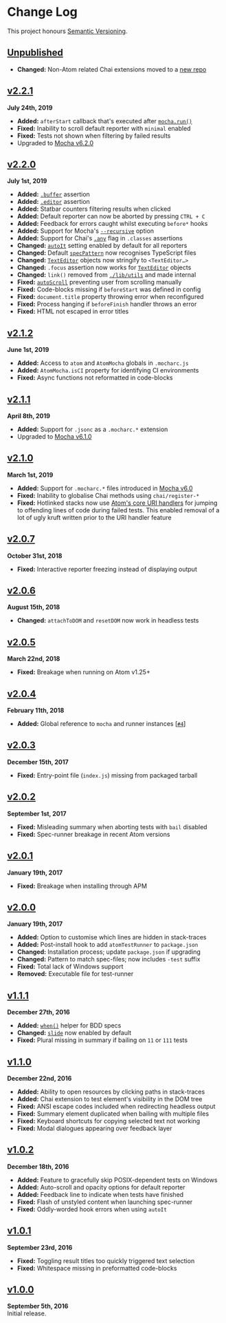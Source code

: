 Change Log
==========

This project honours [Semantic Versioning](http://semver.org/).


[Unpublished]
------------------------------------------------------------------------
* **Changed:** Non-Atom related Chai extensions moved to a [new repo][2]

[2]: https://github.com/Alhadis/Chinotto


[v2.2.1]
------------------------------------------------------------------------
**July 24th, 2019**  
* **Added:** `afterStart` callback that's executed after [`mocha.run()`]
* **Fixed:** Inability to scroll default reporter with `minimal` enabled
* **Fixed:** Tests not shown when filtering by failed results
* Upgraded to [Mocha v6.2.0][]

[`mocha.run()`]: https://mochajs.org/api/mocha#run
[Mocha v6.2.0]: https://github.com/mochajs/mocha/releases/tag/v6.2.0


[v2.2.0]
------------------------------------------------------------------------
**July 1st, 2019**  
* **Added:** [`.buffer`](docs/extensions.md#buffer) assertion
* **Added:** [`.editor`](docs/extensions.md#editor) assertion
* **Added:** Statbar counters filtering results when clicked
* **Added:** Default reporter can now be aborted by pressing `CTRL + C`
* **Added:** Feedback for errors caught whilst executing `before*` hooks
* **Added:** Support for Mocha's [`--recursive`][] option
* **Added:** Support for Chai's [`.any`][] flag in `.classes` assertions
* **Changed:** [`autoIt`][] setting enabled by default for all reporters
* **Changed:** Default [`specPattern`][] now recognises TypeScript files
* **Changed:** [`TextEditor`][] objects now stringify to `<TextEditor…>`
* **Changed:** `.focus` assertion now works for [`TextEditor`][] objects
* **Changed:** `link()` removed from [`./lib/utils`][] and made internal
* **Fixed:** [`autoScroll`][] preventing user from scrolling manually
* **Fixed:** Code-blocks missing if `beforeStart` was defined in config
* **Fixed:** `document.title` property throwing error when reconfigured
* **Fixed:** Process hanging if `beforeFinish` handler throws an error
* **Fixed:** HTML not escaped in error titles

[`./lib/utils`]: ./lib/utils.js
[`autoIt`]:      ./docs/options.md#autoit
[`autoScroll`]:  ./docs/options.md#autoscroll
[`specPattern`]: ./docs/options.md#specpattern
[`TextEditor`]:  https://atom.io/docs/api/v1.38.2/TextEditor
[`--recursive`]: https://mochajs.org/#-recursive
[`.any`]:        https://www.chaijs.com/api/bdd/#method_any


[v2.1.2]
------------------------------------------------------------------------
**June 1st, 2019**  
* **Added:** Access to `atom` and `AtomMocha` globals in `.mocharc.js`
* **Added:** `AtomMocha.isCI` property for identifying CI environments
* **Fixed:** Async functions not reformatted in code-blocks


[v2.1.1]
------------------------------------------------------------------------
**April 8th, 2019**  
* **Added:** Support for `.jsonc` as a `.mocharc.*` extension
* Upgraded to [Mocha v6.1.0][]

[Mocha v6.1.0]: https://github.com/mochajs/mocha/releases/tag/v6.1.0


[v2.1.0]
------------------------------------------------------------------------
**March 1st, 2019**  
* **Added:** Support for `.mocharc.*` files introduced in [Mocha v6.0][]
* **Fixed:** Inability to globalise Chai methods using `chai/register-*`
* **Fixed:** Hotlinked stacks now use [Atom's core URI handlers][1] for
  jumping to offending lines of code during failed tests. This enabled
  removal of a lot of ugly kruft written prior to the URI handler feature

[Mocha v6.0]: https://github.com/mochajs/mocha/releases/tag/v6.0.0
[1]: https://github.com/BinaryMuse/atom-mocha-test-runner/pull/12


[v2.0.7]
------------------------------------------------------------------------
**October 31st, 2018**  
* **Fixed:** Interactive reporter freezing instead of displaying output


[v2.0.6]
------------------------------------------------------------------------
**August 15th, 2018**  
* **Changed:** `attachToDOM` and `resetDOM` now work in headless tests


[v2.0.5]
------------------------------------------------------------------------
**March 22nd, 2018**  
* **Fixed:** Breakage when running on Atom v1.25+


[v2.0.4]
------------------------------------------------------------------------
**February 11th, 2018**  
* **Added:** Global reference to `mocha` and runner instances [[`#4`][]]


[v2.0.3]
------------------------------------------------------------------------
**December 15th, 2017**  
* **Fixed:** Entry-point file (`index.js`) missing from packaged tarball


[v2.0.2]
------------------------------------------------------------------------
**September 1st, 2017**  
* **Fixed:** Misleading summary when aborting tests with `bail` disabled
* **Fixed:** Spec-runner breakage in recent Atom versions


[v2.0.1]
------------------------------------------------------------------------
**January 19th, 2017**  
* **Fixed:** Breakage when installing through APM


[v2.0.0]
------------------------------------------------------------------------
**January 19th, 2017**  
* **Added:** Option to customise which lines are hidden in stack-traces
* **Added:** Post-install hook to add `atomTestRunner` to `package.json`
* **Changed:** Installation process; update `package.json` if upgrading
* **Changed:** Pattern to match spec-files; now includes `-test` suffix
* **Fixed:** Total lack of Windows support
* **Removed:** Executable file for test-runner


[v1.1.1]
------------------------------------------------------------------------
**December 27th, 2016**  
* **Added:** [`when()`](docs/extensions.md#autoit) helper for BDD specs
* **Changed:** [`slide`](docs/options.md#slide) now enabled by default
* **Fixed:** Plural missing in summary if bailing on `11` or `111` tests


[v1.1.0]
------------------------------------------------------------------------
**December 22nd, 2016**  
* **Added:** Ability to open resources by clicking paths in stack-traces
* **Added:** Chai extension to test element's visibility in the DOM tree
* **Fixed:** ANSI escape codes included when redirecting headless output
* **Fixed:** Summary element duplicated when bailing with multiple files
* **Fixed:** Keyboard shortcuts for copying selected text not working
* **Fixed:** Modal dialogues appearing over feedback layer


[v1.0.2]
------------------------------------------------------------------------
**December 18th, 2016**  
* **Added:** Feature to gracefully skip POSIX-dependent tests on Windows
* **Added:** Auto-scroll and opacity options for default reporter
* **Added:** Feedback line to indicate when tests have finished
* **Fixed:** Flash of unstyled content when launching spec-runner
* **Fixed:** Oddly-worded hook errors when using `autoIt`


[v1.0.1]
------------------------------------------------------------------------
**September 23rd, 2016**  
* **Fixed:** Toggling result titles too quickly triggered text selection
* **Fixed:** Whitespace missing in preformatted code-blocks



[v1.0.0]
------------------------------------------------------------------------
**September 5th, 2016**  
Initial release.


[Referenced links]:_____________________________________________________
[Unpublished]: ../../compare/v2.2.1...HEAD
[v2.2.1]: https://github.com/Alhadis/Atom-Mocha/releases/tag/v2.2.1
[v2.2.0]: https://github.com/Alhadis/Atom-Mocha/releases/tag/v2.2.0
[v2.1.2]: https://github.com/Alhadis/Atom-Mocha/releases/tag/v2.1.2
[v2.1.1]: https://github.com/Alhadis/Atom-Mocha/releases/tag/v2.1.1
[v2.1.0]: https://github.com/Alhadis/Atom-Mocha/releases/tag/v2.1.0
[v2.0.7]: https://github.com/Alhadis/Atom-Mocha/releases/tag/v2.0.7
[v2.0.6]: https://github.com/Alhadis/Atom-Mocha/releases/tag/v2.0.6
[v2.0.5]: https://github.com/Alhadis/Atom-Mocha/releases/tag/v2.0.5
[v2.0.4]: https://github.com/Alhadis/Atom-Mocha/releases/tag/v2.0.4
[v2.0.3]: https://github.com/Alhadis/Atom-Mocha/releases/tag/v2.0.3
[v2.0.2]: https://github.com/Alhadis/Atom-Mocha/releases/tag/v2.0.2
[v2.0.1]: https://github.com/Alhadis/Atom-Mocha/releases/tag/v2.0.1
[v2.0.0]: https://github.com/Alhadis/Atom-Mocha/releases/tag/v2.0.0
[v1.1.1]: https://github.com/Alhadis/Atom-Mocha/releases/tag/v1.1.1
[v1.1.0]: https://github.com/Alhadis/Atom-Mocha/releases/tag/v1.1.0
[v1.0.2]: https://github.com/Alhadis/Atom-Mocha/releases/tag/v1.0.2
[v1.0.1]: https://github.com/Alhadis/Atom-Mocha/releases/tag/v1.0.1
[v1.0.0]: https://github.com/Alhadis/Atom-Mocha/releases/tag/v1.0.0
[`#4`]: https://github.com/Alhadis/Atom-Mocha/pull/4
